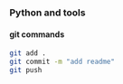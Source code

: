 ### Python and tools 

#### git commands

``` bash 
git add .
git commit -m "add readme"
git push 
```